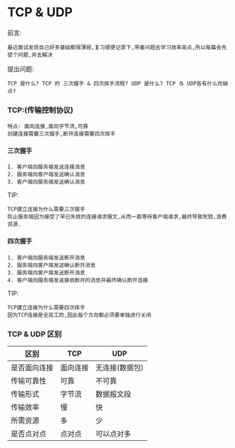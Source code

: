 # TCP & UDP

前言:

    最近面试发现自己好多基础都很薄弱,复习顺便记录下,带着问题去学习效率高点,所以每篇会先提个问题,并去解决

提出问题:

    TCP 是什么? TCP 的 三次握手 & 四次挥手流程? UDP 是什么? TCP 与 UDP各有什么优缺点?    


### TCP:(传输控制协议)
    特点: 面向连接,面向字节流,可靠
    创建连接需要三次握手,断开连接需要四次挥手

#### 三次握手
    1. 客户端向服务端发送连接消息
    2. 服务端向客户端发送确认消息
    3. 客户端向服务端发送确认消息
TIP:

    TCP建立连接为什么需要三次握手
    防止服务端因为接受了早已失效的连接请求报文,从而一直等待客户端请求,最终导致死锁,浪费资源.

#### 四次握手
    1. 客户端向服务端发送断开消息
    2. 服务端向客户端发送确认断开消息
    3. 服务端向客户端发送断开消息
    4. 客户端向服务端发送接收断开的消息并最终确认断开连接

TIP:

    TCP建立连接为什么需要四次挥手
    因为TCP连接是全双工的,因此每个方向都必须要单独进行关闭


### TCP & UDP 区别
|区别|TCP|UDP|
|---|---|---|
|是否面向连接|面向连接|无连接(数据包)|
|传输可靠性|可靠|不可靠|
|传输形式|字节流|数据报文段|
|传输效率|慢|快|
|所需资源|多|少|
|是否点对点|点对点|可以点对多|
